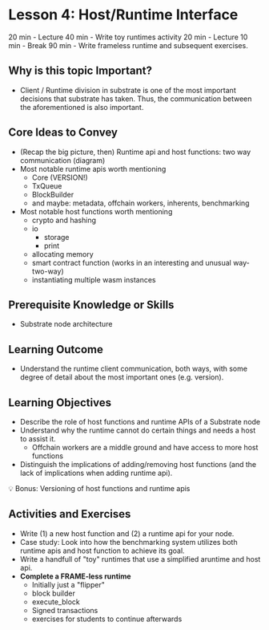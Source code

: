 # Lesson 4: Host/Runtime Interface

20 min - Lecture
40 min - Write toy runtimes activity
20 min - Lecture
10 min - Break
90 min - Write frameless runtime and subsequent exercises.

## Why is this topic Important?

- Client / Runtime division in substrate is one of the most important decisions that substrate has taken. Thus, the communication between the aforementioned is also important.

## Core Ideas to Convey

- (Recap the big picture, then) Runtime api and host functions: two way communication (diagram)
- Most notable runtime apis worth mentioning
  - Core (VERSION!)
  - TxQueue
  - BlockBuilder
  - and maybe: metadata, offchain workers, inherents, benchmarking
- Most notable host functions worth mentioning
  - crypto and hashing
  - io
    - storage
    - print
  - allocating memory
  - smart contract function (works in an interesting and unusual way- two-way)
  - instantiating multiple wasm instances

## Prerequisite Knowledge or Skills

- Substrate node architecture

## Learning Outcome

- Understand the runtime client communication, both ways, with some degree of detail about the most important ones (e.g. version).

## Learning Objectives

- Describe the role of host functions and runtime APIs of a Substrate node
- Understand why the runtime cannot do certain things and needs a host to assist it.
  - Offchain workers are a middle ground and have access to more host functions
- Distinguish the implications of adding/removing host functions (and the lack of implications when adding runtime api).

<aside>
💡 Bonus: Versioning of host functions and runtime apis

</aside>

## Activities and Exercises

- Write (1) a new host function and (2) a runtime api for your node.
- Case study: Look into how the benchmarking system utilizes both runtime apis and host function to achieve its goal.
- Write a handfull of "toy" runtimes that use a simplified aruntime and host api.
- **Complete a FRAME-less runtime**
  - Initially just a "flipper"
  - block builder
  - execute_block
  - Signed transactions
  - exercises for students to continue afterwards
